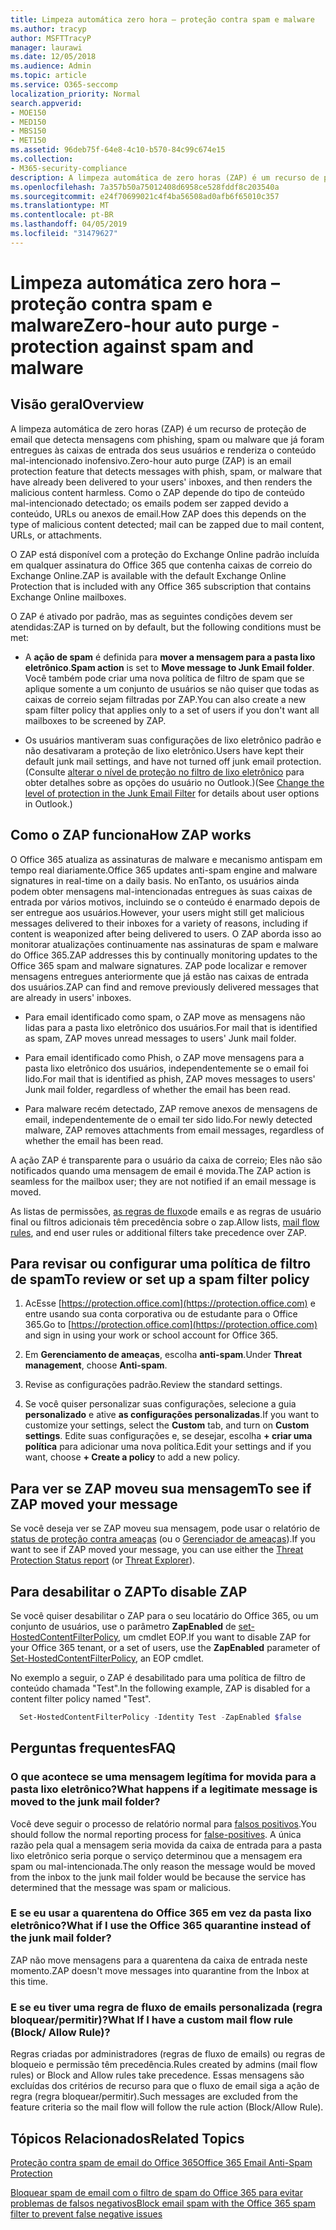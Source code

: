 ```yaml
---
title: Limpeza automática zero hora – proteção contra spam e malware
ms.author: tracyp
author: MSFTTracyP
manager: laurawi
ms.date: 12/05/2018
ms.audience: Admin
ms.topic: article
ms.service: O365-seccomp
localization_priority: Normal
search.appverid:
- MOE150
- MED150
- MBS150
- MET150
ms.assetid: 96deb75f-64e8-4c10-b570-84c99c674e15
ms.collection:
- M365-security-compliance
description: A limpeza automática de zero horas (ZAP) é um recurso de proteção de email que detecta mensagens com spam ou malware que já foram entregues às caixas de entrada dos seus usuários e renderiza o conteúdo mal-intencionado inofensivo. Como o ZAP faz isso depende do tipo de conteúdo mal-intencionado detectado.
ms.openlocfilehash: 7a357b50a75012408d6958ce528fddf8c203540a
ms.sourcegitcommit: e24f70699021c4f4ba56508ad0afb6f65010c357
ms.translationtype: MT
ms.contentlocale: pt-BR
ms.lasthandoff: 04/05/2019
ms.locfileid: "31479627"
---
```

# <a name="zero-hour-auto-purge---protection-against-spam-and-malware"></a><span data-ttu-id="d8dab-104">Limpeza automática zero hora – proteção contra spam e malware</span><span class="sxs-lookup"><span data-stu-id="d8dab-104">Zero-hour auto purge - protection against spam and malware</span></span>

## <a name="overview"></a><span data-ttu-id="d8dab-105">Visão geral</span><span class="sxs-lookup"><span data-stu-id="d8dab-105">Overview</span></span>

<span data-ttu-id="d8dab-106">A limpeza automática de zero horas (ZAP) é um recurso de proteção de email que detecta mensagens com phishing, spam ou malware que já foram entregues às caixas de entrada dos seus usuários e renderiza o conteúdo mal-intencionado inofensivo.</span><span class="sxs-lookup"><span data-stu-id="d8dab-106">Zero-hour auto purge (ZAP) is an email protection feature that detects messages with phish, spam, or malware that have already been delivered to your users' inboxes, and then renders the malicious content harmless.</span></span> <span data-ttu-id="d8dab-107">Como o ZAP depende do tipo de conteúdo mal-intencionado detectado; os emails podem ser zapped devido a conteúdo, URLs ou anexos de email.</span><span class="sxs-lookup"><span data-stu-id="d8dab-107">How ZAP does this depends on the type of malicious content detected; mail can be zapped due to mail content, URLs, or attachments.</span></span>
  
<span data-ttu-id="d8dab-108">O ZAP está disponível com a proteção do Exchange Online padrão incluída em qualquer assinatura do Office 365 que contenha caixas de correio do Exchange Online.</span><span class="sxs-lookup"><span data-stu-id="d8dab-108">ZAP is available with the default Exchange Online Protection that is included with any Office 365 subscription that contains Exchange Online mailboxes.</span></span>

<span data-ttu-id="d8dab-109">O ZAP é ativado por padrão, mas as seguintes condições devem ser atendidas:</span><span class="sxs-lookup"><span data-stu-id="d8dab-109">ZAP is turned on by default, but the following conditions must be met:</span></span>
  
- <span data-ttu-id="d8dab-110">A **ação de spam** é definida para **mover a mensagem para a pasta lixo eletrônico**.</span><span class="sxs-lookup"><span data-stu-id="d8dab-110">**Spam action** is set to **Move message to Junk Email folder**.</span></span> <span data-ttu-id="d8dab-111">Você também pode criar uma nova política de filtro de spam que se aplique somente a um conjunto de usuários se não quiser que todas as caixas de correio sejam filtradas por ZAP.</span><span class="sxs-lookup"><span data-stu-id="d8dab-111">You can also create a new spam filter policy that applies only to a set of users if you don't want all mailboxes to be screened by ZAP.</span></span>

- <span data-ttu-id="d8dab-112">Os usuários mantiveram suas configurações de lixo eletrônico padrão e não desativaram a proteção de lixo eletrônico.</span><span class="sxs-lookup"><span data-stu-id="d8dab-112">Users have kept their default junk mail settings, and have not turned off junk email protection.</span></span> <span data-ttu-id="d8dab-113">(Consulte [alterar o nível de proteção no filtro de lixo eletrônico](https://support.office.com/article/change-the-level-of-protection-in-the-junk-email-filter-e89c12d8-9d61-4320-8c57-d982c8d52f6b) para obter detalhes sobre as opções do usuário no Outlook.)</span><span class="sxs-lookup"><span data-stu-id="d8dab-113">(See [Change the level of protection in the Junk Email Filter](https://support.office.com/article/change-the-level-of-protection-in-the-junk-email-filter-e89c12d8-9d61-4320-8c57-d982c8d52f6b) for details about user options in Outlook.)</span></span> 
  
## <a name="how-zap-works"></a><span data-ttu-id="d8dab-114">Como o ZAP funciona</span><span class="sxs-lookup"><span data-stu-id="d8dab-114">How ZAP works</span></span>

<span data-ttu-id="d8dab-115">O Office 365 atualiza as assinaturas de malware e mecanismo antispam em tempo real diariamente.</span><span class="sxs-lookup"><span data-stu-id="d8dab-115">Office 365 updates anti-spam engine and malware signatures in real-time on a daily basis.</span></span> <span data-ttu-id="d8dab-116">No enTanto, os usuários ainda podem obter mensagens mal-intencionadas entregues às suas caixas de entrada por vários motivos, incluindo se o conteúdo é enarmado depois de ser entregue aos usuários.</span><span class="sxs-lookup"><span data-stu-id="d8dab-116">However, your users might still get malicious messages delivered to their inboxes for a variety of reasons, including if content is weaponized after being delivered to users.</span></span> <span data-ttu-id="d8dab-117">O ZAP aborda isso ao monitorar atualizações continuamente nas assinaturas de spam e malware do Office 365.</span><span class="sxs-lookup"><span data-stu-id="d8dab-117">ZAP addresses this by continually monitoring updates to the Office 365 spam and malware signatures.</span></span> <span data-ttu-id="d8dab-118">ZAP pode localizar e remover mensagens entregues anteriormente que já estão nas caixas de entrada dos usuários.</span><span class="sxs-lookup"><span data-stu-id="d8dab-118">ZAP can find and remove previously delivered messages that are already in users' inboxes.</span></span>

- <span data-ttu-id="d8dab-119">Para email identificado como spam, o ZAP move as mensagens não lidas para a pasta lixo eletrônico dos usuários.</span><span class="sxs-lookup"><span data-stu-id="d8dab-119">For mail that is identified as spam, ZAP moves unread messages to users' Junk mail folder.</span></span>

- <span data-ttu-id="d8dab-120">Para email identificado como Phish, o ZAP move mensagens para a pasta lixo eletrônico dos usuários, independentemente se o email foi lido.</span><span class="sxs-lookup"><span data-stu-id="d8dab-120">For mail that is identified as phish, ZAP moves messages to users' Junk mail folder, regardless of whether the email has been read.</span></span>

- <span data-ttu-id="d8dab-121">Para malware recém detectado, ZAP remove anexos de mensagens de email, independentemente de o email ter sido lido.</span><span class="sxs-lookup"><span data-stu-id="d8dab-121">For newly detected malware, ZAP removes attachments from email messages, regardless of whether the email has been read.</span></span>
  
<span data-ttu-id="d8dab-122">A ação ZAP é transparente para o usuário da caixa de correio; Eles não são notificados quando uma mensagem de email é movida.</span><span class="sxs-lookup"><span data-stu-id="d8dab-122">The ZAP action is seamless for the mailbox user; they are not notified if an email message is moved.</span></span>
  
<span data-ttu-id="d8dab-123">As listas de permissões, [as regras de fluxo](https://go.microsoft.com/fwlink/p/?LinkId=722755)de emails e as regras de usuário final ou filtros adicionais têm precedência sobre o zap.</span><span class="sxs-lookup"><span data-stu-id="d8dab-123">Allow lists, [mail flow rules](https://go.microsoft.com/fwlink/p/?LinkId=722755), and end user rules or additional filters take precedence over ZAP.</span></span>
  
## <a name="to-review-or-set-up-a-spam-filter-policy"></a><span data-ttu-id="d8dab-124">Para revisar ou configurar uma política de filtro de spam</span><span class="sxs-lookup"><span data-stu-id="d8dab-124">To review or set up a spam filter policy</span></span>
  
1. <span data-ttu-id="d8dab-125">AcEsse [https://protection.office.com](https://protection.office.com) e entre usando sua conta corporativa ou de estudante para o Office 365.</span><span class="sxs-lookup"><span data-stu-id="d8dab-125">Go to [https://protection.office.com](https://protection.office.com) and sign in using your work or school account for Office 365.</span></span>

2. <span data-ttu-id="d8dab-126">Em **Gerenciamento de ameaças**, escolha **anti-spam**.</span><span class="sxs-lookup"><span data-stu-id="d8dab-126">Under **Threat management**, choose **Anti-spam**.</span></span>

3. <span data-ttu-id="d8dab-127">Revise as configurações padrão.</span><span class="sxs-lookup"><span data-stu-id="d8dab-127">Review the standard settings.</span></span>

4. <span data-ttu-id="d8dab-128">Se você quiser personalizar suas configurações, selecione a guia **personalizado** e ative **as configurações personalizadas**.</span><span class="sxs-lookup"><span data-stu-id="d8dab-128">If you want to customize your settings, select the **Custom** tab, and turn on **Custom settings**.</span></span> <span data-ttu-id="d8dab-129">Edite suas configurações e, se desejar, escolha **+ criar uma política** para adicionar uma nova política.</span><span class="sxs-lookup"><span data-stu-id="d8dab-129">Edit your settings and if you want, choose **+ Create a policy** to add a new policy.</span></span>

## <a name="to-see-if-zap-moved-your-message"></a><span data-ttu-id="d8dab-130">Para ver se ZAP moveu sua mensagem</span><span class="sxs-lookup"><span data-stu-id="d8dab-130">To see if ZAP moved your message</span></span>

<span data-ttu-id="d8dab-131">Se você deseja ver se ZAP moveu sua mensagem, pode usar o relatório de [status de proteção contra ameaças](view-email-security-reports.md#threat-protection-status-report) (ou o [Gerenciador de ameaças](use-explorer-in-security-and-compliance.md)).</span><span class="sxs-lookup"><span data-stu-id="d8dab-131">If you want to see if ZAP moved your message, you can use either the [Threat Protection Status report](view-email-security-reports.md#threat-protection-status-report) (or [Threat Explorer](use-explorer-in-security-and-compliance.md)).</span></span>

## <a name="to-disable-zap"></a><span data-ttu-id="d8dab-132">Para desabilitar o ZAP</span><span class="sxs-lookup"><span data-stu-id="d8dab-132">To disable ZAP</span></span>
  
<span data-ttu-id="d8dab-133">Se você quiser desabilitar o ZAP para o seu locatário do Office 365, ou um conjunto de usuários, use o parâmetro **ZapEnabled** de [set-HostedContentFilterPolicy](https://go.microsoft.com/fwlink/p/?LinkId=722758), um cmdlet EOP.</span><span class="sxs-lookup"><span data-stu-id="d8dab-133">If you want to disable ZAP for your Office 365 tenant, or a set of users, use the **ZapEnabled** parameter of [Set-HostedContentFilterPolicy](https://go.microsoft.com/fwlink/p/?LinkId=722758), an EOP cmdlet.</span></span>

<span data-ttu-id="d8dab-134">No exemplo a seguir, o ZAP é desabilitado para uma política de filtro de conteúdo chamada "Test".</span><span class="sxs-lookup"><span data-stu-id="d8dab-134">In the following example, ZAP is disabled for a content filter policy named "Test".</span></span>

```Powershell
  Set-HostedContentFilterPolicy -Identity Test -ZapEnabled $false
```

## <a name="faq"></a><span data-ttu-id="d8dab-135">Perguntas frequentes</span><span class="sxs-lookup"><span data-stu-id="d8dab-135">FAQ</span></span>

### <a name="what-happens-if-a-legitimate-message-is-moved-to-the-junk-mail-folder"></a><span data-ttu-id="d8dab-136">O que acontece se uma mensagem legítima for movida para a pasta lixo eletrônico?</span><span class="sxs-lookup"><span data-stu-id="d8dab-136">What happens if a legitimate message is moved to the junk mail folder?</span></span>
  
<span data-ttu-id="d8dab-137">Você deve seguir o processo de relatório normal para [falsos positivos](prevent-email-from-being-marked-as-spam.md).</span><span class="sxs-lookup"><span data-stu-id="d8dab-137">You should follow the normal reporting process for [false-positives](prevent-email-from-being-marked-as-spam.md).</span></span> <span data-ttu-id="d8dab-138">A única razão pela qual a mensagem seria movida da caixa de entrada para a pasta lixo eletrônico seria porque o serviço determinou que a mensagem era spam ou mal-intencionada.</span><span class="sxs-lookup"><span data-stu-id="d8dab-138">The only reason the message would be moved from the inbox to the junk mail folder would be because the service has determined that the message was spam or malicious.</span></span>
  
### <a name="what-if-i-use-the-office-365-quarantine-instead-of-the-junk-mail-folder"></a><span data-ttu-id="d8dab-139">E se eu usar a quarentena do Office 365 em vez da pasta lixo eletrônico?</span><span class="sxs-lookup"><span data-stu-id="d8dab-139">What if I use the Office 365 quarantine instead of the junk mail folder?</span></span>
  
<span data-ttu-id="d8dab-140">ZAP não move mensagens para a quarentena da caixa de entrada neste momento.</span><span class="sxs-lookup"><span data-stu-id="d8dab-140">ZAP doesn't move messages into quarantine from the Inbox at this time.</span></span>
  
### <a name="what-if-i-have-a-custom-mail-flow-rule-block-allow-rule"></a><span data-ttu-id="d8dab-141">E se eu tiver uma regra de fluxo de emails personalizada (regra bloquear/permitir)?</span><span class="sxs-lookup"><span data-stu-id="d8dab-141">What If I have a custom mail flow rule (Block/ Allow Rule)?</span></span>
  
<span data-ttu-id="d8dab-142">Regras criadas por administradores (regras de fluxo de emails) ou regras de bloqueio e permissão têm precedência.</span><span class="sxs-lookup"><span data-stu-id="d8dab-142">Rules created by admins (mail flow rules) or Block and Allow rules take precedence.</span></span> <span data-ttu-id="d8dab-143">Essas mensagens são excluídas dos critérios de recurso para que o fluxo de email siga a ação de regra (regra bloquear/permitir).</span><span class="sxs-lookup"><span data-stu-id="d8dab-143">Such messages are excluded from the feature criteria so the mail flow will follow the rule action (Block/Allow Rule).</span></span>
  
## <a name="related-topics"></a><span data-ttu-id="d8dab-144">Tópicos Relacionados</span><span class="sxs-lookup"><span data-stu-id="d8dab-144">Related Topics</span></span>

[<span data-ttu-id="d8dab-145">Proteção contra spam de email do Office 365</span><span class="sxs-lookup"><span data-stu-id="d8dab-145">Office 365 Email Anti-Spam Protection</span></span>](anti-spam-protection.md)
  
[<span data-ttu-id="d8dab-146">Bloquear spam de email com o filtro de spam do Office 365 para evitar problemas de falsos negativos</span><span class="sxs-lookup"><span data-stu-id="d8dab-146">Block email spam with the Office 365 spam filter to prevent false negative issues</span></span>](reduce-spam-email.md)